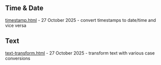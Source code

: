 ## Time & Date

[timestamp.html](timestamp.html) - 27 October 2025 - convert timestamps to date/time and vice versa

## Text

[text-transform.html](text-transform.html) - 27 October 2025 - transform text with various case conversions
